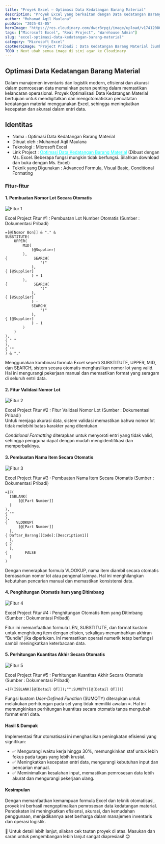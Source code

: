 ```yaml
---
title: "Proyek Excel – Optimasi Data Kedatangan Barang Material"
description: "Proyek Excel yang berkaitan dengan Data Kedatangan Barang Material."
author: "Muhamad Aqil Maulana"
pubDate: "2025-03-05"
heroImage: "https://res.cloudinary.com/dwcr3rpgi/image/upload/v1741208045/blogs/Optimasi%20Data%20Kedatangan%20Barang%20Material%20-%20Main.png"
tags: ["Microsoft Excel", "Real Project", "Warehouse Admin"]
slug: "excel-optimasi-data-kedatangan-barang-material"
category: "Microsoft Excel"
captHeroImage: "Project Pribadi : Data Kedatangan Barang Material (Sumber : Dokumentasi Pribadi)"
TODO : Next ubah semua image di sini agar ke Cloudinary
---
```


## Optimasi Data Kedatangan Barang Material

Dalam manajemen inventaris dan logistik modern, efisiensi dan akurasi dalam pemrosesan data memainkan peran penting dalam memastikan kelancaran operasional. Proyek Optimalisasi Data Kedatangan Material bertujuan untuk mendigitalkan dan mengotomatiskan pencatatan kedatangan material menggunakan Excel, sehingga meningkatkan kecepatan dan akurasi dalam entri data.

## Identitas

- Nama : Optimasi Data Kedatangan Barang Material
- Dibuat oleh : Muhamad Aqil Maulana
- Teknologi : Microsoft Excel
- Link Project : <a href="https://docs.google.com/spreadsheets/d/13s50FUiCYMHB_VMHJ1sNf2ALasjRcSQT/edit?usp=sharing&ouid=110199591112244620017&rtpof=true&sd=true" target="_blank" style="color:cyan">Optimasi Data Kedatangan Barang Material</a> (Dibuat dengan Ms. Excel. Beberapa fungsi mungkin tidak berfungsi. Silahkan download dan buka dengan Ms. Excel)
- Teknik yang Digunakan : Advanced Formula, Visual Basic, Conditional Formating

### Fitur-fitur

#### 1. Pembuatan Nomor Lot Secara Otomatis

![Fitur 1](https://cv.maqilm.site/_next/image?url=https%3A%2F%2Fcdn.sanity.io%2Fimages%2F5jkamrnf%2Fproduction%2F00c83a63bbd6d353d5937ead34c26e2534e71e12-1918x1020.png&w=1080&q=75)

<figcaption>
    Excel Project Fitur #1 : Pembuatan Lot Number Otomatis (Sumber : Dokumentasi Pribadi)
  </figcaption>

```
=[@[Nomor Bon]] & "." &
SUBSTITUTE(
    UPPER(
        MID(
            [@Supplier]
        ),
{            SEARCH(
                "("
            ),
{ [@Supplier]
            ) + 1
        ),
{            SEARCH(
                ")"
            ),
{ [@Supplier]
            ) -
            SEARCH(
                "("
            ),
{ [@Supplier]
            ) - 1
        )
    )
),
{ " "
),
{ ""
) & "."
```

Menggunakan kombinasi formula Excel seperti SUBSTITUTE, UPPER, MID, dan SEARCH, sistem secara otomatis menghasilkan nomor lot yang valid. Hal ini mengurangi pekerjaan manual dan memastikan format yang seragam di seluruh entri data.

#### 2. Fitur Validasi Nomor Lot

![Fitur 2](https://cv.maqilm.site/_next/image?url=https%3A%2F%2Fcdn.sanity.io%2Fimages%2F5jkamrnf%2Fproduction%2F22eca71e0bc06c60180b56aedcacf1fa0d32c009-1918x1007.png&w=1080&q=75)

<figcaption>
    Excel Project Fitur #2 : Fitur Validasi Nomor Lot (Sumber : Dokumentasi Pribadi)
  </figcaption>
Untuk menjaga akurasi data, sistem validasi memastikan bahwa nomor lot tidak melebihi batas karakter yang ditentukan.

_Conditional Formatting_ diterapkan untuk menyoroti entri yang tidak valid, sehingga pengguna dapat dengan mudah mengidentifikasi dan memperbaikinya.

#### 3. Pembuatan Nama Item Secara Otomatis

![Fitur 3](https://cv.maqilm.site/_next/image?url=https%3A%2F%2Fcdn.sanity.io%2Fimages%2F5jkamrnf%2Fproduction%2F057c91394c80f0f1ecc3c1f2c6293323246fecb0-1918x1013.png&w=1080&q=75)

<figcaption>
    Excel Project Fitur #3 : Pembuatan Nama Item Secara Otomatis (Sumber : Dokumentasi Pribadi)
  </figcaption>

```
=IF(
  ISBLANK(
      [@[Part Number]]
  )
),
{ ""
),
{    VLOOKUP(
      [@[Part Number]]
  ),
{ Daftar_Barang[[Code]:[Description1]]
  ),
{ 2
  ),
{        FALSE
  )
)
```

Dengan menerapkan formula VLOOKUP, nama item diambil secara otomatis berdasarkan nomor lot atau pengenal lainnya. Hal ini menghilangkan kebutuhan pencarian manual dan memastikan konsistensi data.

#### 4. Penghitungan Otomatis Item yang Ditimbang

![Fitur 4](https://cv.maqilm.site/_next/image?url=https%3A%2F%2Fcdn.sanity.io%2Fimages%2F5jkamrnf%2Fproduction%2Fc5090eff5865a51946ddcb8a91027d08d888a9f4-1918x1059.png&w=1080&q=75)

<figcaption>
    Excel Project Fitur #4 : Penghitungan Otomatis Item yang Ditimbang (Sumber : Dokumentasi Pribadi)
  </figcaption>

Fitur ini memanfaatkan formula LEN, SUBSTITUTE, dan format kustom untuk menghitung item dengan efisien, sekaligus menambahkan akhiran "Bundle" jika diperlukan. Ini memastikan operasi numerik tetap berfungsi sambil meningkatkan keterbacaan data.

#### 5. Perhitungan Kuantitas Akhir Secara Otomatis

![Fitur 5](https://cv.maqilm.site/_next/image?url=https%3A%2F%2Fcdn.sanity.io%2Fimages%2F5jkamrnf%2Fproduction%2F2f18c4b8f5e87fdf79f77fb097088a60fc723ed2-1918x1011.png&w=1080&q=75)

<figcaption>
    Excel Project Fitur #5 : Perhitungan Kuantitas Akhir Secara Otomatis (Sumber : Dokumentasi Pribadi)
  </figcaption>

```
=IF(ISBLANK([@[Detail QT]]);"";SUMQTY([@[Detail QT]]))
```

Fungsi kustom _User-Defined Function_ (SUMQTY) diterapkan untuk melakukan perhitungan pada sel yang tidak memiliki awalan =. Hal ini memungkinkan perhitungan kuantitas secara otomatis tanpa mengubah format entri data.

#### Hasil & Dampak
Implementasi fitur otomatisasi ini menghasilkan peningkatan efisiensi yang signifikan:

- ✅ Mengurangi waktu kerja hingga 30%, memungkinkan staf untuk lebih fokus pada tugas yang lebih krusial.
- ✅ Meningkatkan kecepatan entri data, mengurangi kebutuhan input dan pencarian manual.
- ✅ Meminimalkan kesalahan input, memastikan pemrosesan data lebih akurat dan mengurangi pekerjaan ulang.

#### Kesimpulan
Dengan memanfaatkan kemampuan formula Excel dan teknik otomatisasi, proyek ini berhasil mengoptimalkan pemrosesan data kedatangan material. Pendekatan ini meningkatkan efisiensi, akurasi, dan kemudahan penggunaan, menjadikannya aset berharga dalam manajemen inventaris dan operasi logistik.

🔗 Untuk detail lebih lanjut, silakan cek tautan proyek di atas. Masukan dan saran untuk pengembangan lebih lanjut sangat diapresiasi! 😊